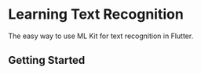 # Learning Text Recognition

The easy way to use ML Kit for text recognition in Flutter.

## Getting Started
